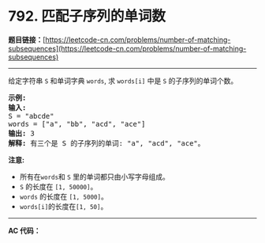 # 792. 匹配子序列的单词数

**题目链接：**[https://leetcode-cn.com/problems/number-of-matching-subsequences](https://leetcode-cn.com/problems/number-of-matching-subsequences)

---

<div class="content__1Y2H">
 <div class="notranslate">
  <p>给定字符串 <code>S</code> 和单词字典 <code>words</code>, 求&nbsp;<code>words[i]</code>&nbsp;中是&nbsp;<code>S</code>&nbsp;的子序列的单词个数。</p> 
  <pre class="language-text"><strong>示例:</strong>
<strong>输入:</strong> 
S = "abcde"
words = ["a", "bb", "acd", "ace"]
<strong>输出:</strong> 3
<strong>解释:</strong> 有三个是&nbsp;S 的子序列的单词: "a", "acd", "ace"。
</pre> 
  <p><strong>注意:</strong></p> 
  <ul> 
   <li>所有在<code>words</code>和&nbsp;<code>S</code>&nbsp;里的单词都只由小写字母组成。</li> 
   <li><code>S</code> 的长度在&nbsp;<code>[1, 50000]</code>。</li> 
   <li><code>words</code>&nbsp;的长度在&nbsp;<code>[1, 5000]</code>。</li> 
   <li><code>words[i]</code>的长度在<code>[1, 50]</code>。</li> 
  </ul> 
 </div>
</div>

---

**AC 代码：**

```java

```
